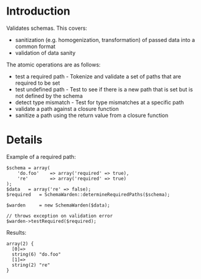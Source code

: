 # Introduction #

Validates schemas.  This covers:

  * sanitization (e.g. homogenization, transformation) of passed data into a common format
  * validation of data sanity

The atomic operations are as follows:

  * test a required path - Tokenize and validate a set of paths that are required to be set
  * test undefined path - Test to see if there is a new path that is set but is not defined by the schema
  * detect type mismatch - Test for type mismatches at a specific path
  * validate a path against a closure function
  * sanitize a path using the return value from a closure function

# Details #

Example of a required path:

```
$schema	= array(
	'do.foo'	=> array('required' => true),
	're'		=> array('required' => true)
);
$data	= array('re' => false);
$required	= SchemaWarden::determineRequiredPaths($schema);

$warden		= new SchemaWarden($data);

// throws exception on validation error
$warden->testRequired($required);
```

Results:

```
array(2) {
  [0]=>
  string(6) "do.foo"
  [1]=>
  string(2) "re"
}
```
